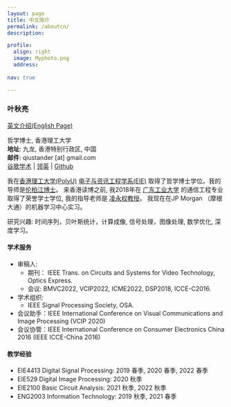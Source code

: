 ```yaml
---
layout: page
title: 中文简介
permalink: /aboutcn/
description: 

profile:
  align: right
  image: Myphoto.png
  address: 
  
nav: true

---
```


### **叶秋亮** 

[英文介绍(English Page)](https://qiuliang.site) 

哲学博士, 香港理工大学<br>
**地址**: 九龙, 香港特别行政区, 中国<br>
**邮件**: qiustander [at] gmail.com<br>
[谷歌学术](https://scholar.google.com/citations?user=DnMHi80AAAAJ&hl=en&oi=ao) | [领英](https://www.linkedin.com/in/qiuliang-ye-440b85127/) | [Github](https://github.com/Qiustander) 

我在[香港理工大学(PolyU)](https://www.polyu.edu.hk/) [电子与资讯工程学系(EIE)](https://www.polyu.edu.hk/eie/) 取得了哲学博士学位。我的导师是[伦柏江博士](https://staff.eie.polyu.edu.hk/enpklun/)。 来香港读博之前, 我2018年在 [广东工业大学](https://english.gdut.edu.cn/) 的通信工程专业取得了荣誉学士学位, 我的指导老师是 [凌永权教授](https://wkling.gdut.edu.cn/)。 我现在在JP Morgan （摩根大通）的机器学习中心实习。

研究兴趣: 时间序列，贝叶斯统计，计算成像, 信号处理，图像处理, 数学优化, 深度学习。


#### 学术服务

- 审稿人: 
	- 期刊： IEEE Trans. on Circuits and Systems for Video Technology, Optics Express.
	- 会议:  BMVC2022, VCIP2022, ICME2022, DSP2018, ICCE-C2016.
- 学术组织: 
  - IEEE Signal Processing Society, OSA.
- 会议助手：IEEE International Conference on Visual Communications and Image Processing (VCIP 2020)
- 会议协管：IEEE International Conference on Consumer Electronics China 2016 (IEEE ICCE-China 2016)

#### 教学经验

- EIE4413 Digital Signal Processing: 2019 春季, 2020 春季, 2022 春季
- EIE529 Digital Image Processing: 2020 秋季
- EIE2100 Basic Circuit Analysis: 2021 秋季, 2022 秋季
- ENG2003 Information Technology: 2019 秋季, 2021 春季

